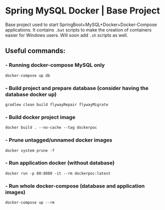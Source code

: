 # Spring MySQL Docker | Base Project
Base project used to start SpringBoot+MySQL+Docker+Docker-Compose applications.
It contains `.bat` scripts to make the creation of containers easier for Windows users.
Will soon add `.sh` scripts as well.  
  
## Useful commands:
### - Running docker-compose MySQL only
```
docker-compose up db
```

### - Build project and prepare database (consider having the database docker up)
```
gradlew clean build flywayRepair flywayMigrate
```

### - Build docker project image
```
docker build . --no-cache --tag dockerpoc
```

### - Prune untagged/unnamed docker images
```
docker system prune -f
```

### - Run application docker (without database)
```
docker run -p 80:8080 -it --rm dockerpoc:latest
```

### - Run whole docker-compose (database and application images)
```
docker-compose up --rm
```
